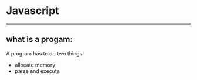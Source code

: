 # Javascript
---

## what is a progam:
A program has to do two things 
- allocate memory
- parse and execute
